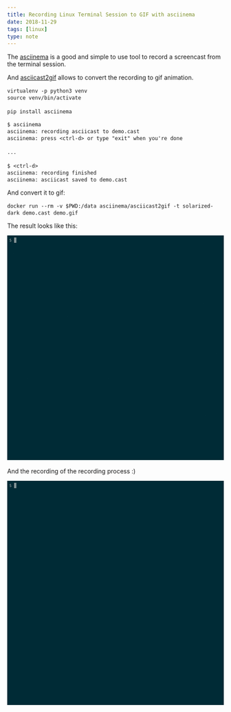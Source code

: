 ```yaml
---
title: Recording Linux Terminal Session to GIF with asciinema
date: 2018-11-29
tags: [linux]
type: note
---
```


The [asciinema](https://github.com/asciinema/asciinema) is a good and simple to use tool to record a screencast from the terminal session.

And [asciicast2gif](https://github.com/asciinema/asciicast2gif) allows to convert the recording to gif animation.

<!-- more -->

```
virtualenv -p python3 venv
source venv/bin/activate

pip install asciinema
```

```
$ asciinema
asciinema: recording asciicast to demo.cast
asciinema: press <ctrl-d> or type "exit" when you're done

...

$ <ctrl-d>
asciinema: recording finished
asciinema: asciicast saved to demo.cast
```

And convert it to gif:

```
docker run --rm -v $PWD:/data asciinema/asciicast2gif -t solarized-dark demo.cast demo.gif
```

The result looks like this:

![asciinema demo](/content/2018-11-29-demo.gif)

And the recording of the recording process :)

![asciinema self-recording](/content/2018-11-29-asciinema.gif)
